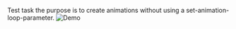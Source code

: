 Test task the purpose is to create animations without using a set-animation-loop-parameter.
![Demo](https://github.com/user-attachments/assets/e39c58b2-3602-4d81-b80e-e237fa724b37)
